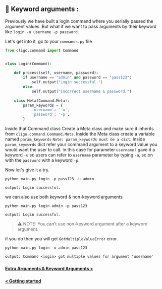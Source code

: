 ## 💫 Keyword arguments :

Previously we have built a login command where you serially passed the argument
values. But what if we want to pass arguments by their keyword like
`login -u username -p password`.

Let's get into it, go to your `commands.py` file
```python
from cligo.command import Command


class Login(Command):
    
    def process(self, username, password):
        if username == "admin" and password == "pass123":
            self.output("Login successful.")
        else:
            self.output("Incorrect username & password.")
    
    class Meta(Command.Meta):
        param_keywords = {
            'username': '-u',
            'password': '-p',
        }
```
Inside that Command class Create a Meta class and make sure it inherits from 
`cligo.command.Command.Meta`. Inside the Meta class create a variable named
`param_keywords` `Note: param_keywords must be a dict`. Inside `param_keyowrds` dict
refer your command argument to a keyword value you would want the user to call. In
this case for parameter `username` I gave it a keyword `-u` so users can refer
to `username` parameter by typing `-a`, so on with the `password` with a keyword
`-p`.

Now let's give it a try.

```shell
python main.py login -p pass123 -u admin
```

```shell
output: Login successful.
```

we can also use both keyword & non-keyword arguments

```shell
python main.py login admin -p pass123
```

```shell
output: Login successful.
```

> ⚠ NOTE: You can't use non-keyword argument after a keyword argument.

if you do then you will get `GotMultipleValueError`
error.

```shell
python main.py login -u admin pass123
```

```shell
output: Command <login> got multiple values for argument 'username'
```

###

[<b>  Extra Arguments & Keyword Arguments > </b>](4.ExtraArgs&Kwargs.md)

###

[<b> < Getting started </b>](2.GettingStarted.md)

